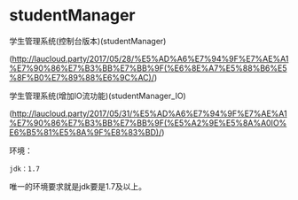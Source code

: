 # studentManager
学生管理系统(控制台版本)(studentManager)

(http://laucloud.party/2017/05/28/%E5%AD%A6%E7%94%9F%E7%AE%A1%E7%90%86%E7%B3%BB%E7%BB%9F(%E6%8E%A7%E5%88%B6%E5%8F%B0%E7%89%88%E6%9C%AC)/)

学生管理系统(增加IO流功能)(studentManager_IO)

(http://laucloud.party/2017/05/31/%E5%AD%A6%E7%94%9F%E7%AE%A1%E7%90%86%E7%B3%BB%E7%BB%9F(%E5%A2%9E%E5%8A%A0IO%E6%B5%81%E5%8A%9F%E8%83%BD)/)

环境：

	jdk：1.7

唯一的环境要求就是jdk要是1.7及以上。